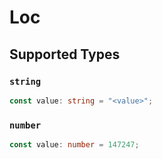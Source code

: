 # Loc


## Supported Types

### `string`

```typescript
const value: string = "<value>";
```

### `number`

```typescript
const value: number = 147247;
```

